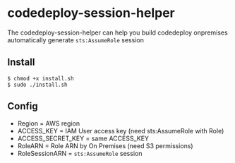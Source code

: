 # codedeploy-session-helper

The codedeploy-session-helper can help you build codedeploy onpremises automatically generate `sts:AssumeRole` session

## Install

    $ chmod +x install.sh
    $ sudo ./install.sh

## Config

- Region = AWS region
- ACCESS_KEY = IAM User access key (need sts:AssumeRole with Role)
- ACCESS_SECRET_KEY = same ACCESS_KEY
- RoleARN = Role ARN by On Premises (need S3 permissions)
- RoleSessionARN = `sts:AssumeRole` session
